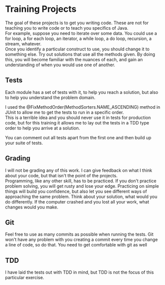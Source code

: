 # Training Projects #
The goal of these projects is to get you writing code. 
These are not for teaching you to write code or to teach you specifics of Java.  
For example, suppose you need to iterate over some data. You could use a for loop, 
a for each loop, an iterator, a while loop, a do loop, recursion, a stream, whatever.   
Once you identify a particular construct to use, you should change it to something else. Try out solutions that use all the methods given. By doing this, you will become familiar with the nuances of each, and gain an understanding of when you would use one of another.  


## Tests ## 
Each module has a set of tests with it, to help you reach a solution, but also to help you understand
the problem domain.

I used the @FixMethodOrder(MethodSorters.NAME_ASCENDING) method in JUnit to allow me to get the tests to run in a 
specific order.  
This is a terrible idea and you should never use it in tests for production code, but for this training it allows me to 
lay out the tests in a TDD type order to help you arrive at a solution.  

You can comment out all tests apart from the first one and then build up your suite of tests.
   
## Grading ##
I will not be grading any of this work. I can give feedback on what I think about your code, but that isn't the point of the projects.  
Programming, like any other skill, has to be practiced. If you don't practice problem solving, you will get rusty and lose your edge. Practicing on simple things will build you confidence, but also let you see different ways of approaching the same problem. Think about your solution, what would you do differently. If the computer crashed and you lost all your work, what changes would you make.

## Git ##
Feel free to use as many commits as possible when running the tests. Git won't have any problem with you creating a commit every time you change a line of code, so do that. You need to get comfortable with git as well

## TDD ##
I have laid the tests out with TDD in mind, but TDD is not the focus of this particular exercise.
